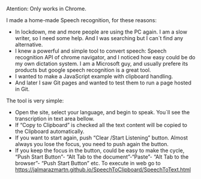Atention: Only works in Chrome.

I made a home-made Speech recognition, for these reasons:
-	In lockdown, me and more people are using the PC again. I am a slow writer, so I need some help. And I was searching but I can´t find any alternative.
-	I knew a powerful and simple tool to convert speech: Speech recognition API of chrome navigator, and I noticed how easy could be do my own dictation system. I am a Microsoft guy, and usually prefere its products but google speech recognition is a great tool.
-	I wanted to make a JavaScript example with clipboard handling.
-	And later I saw Git pages and  wanted to test them to run a page hosted in Git.

The tool is very simple:
-	Open the site, select your language, and begin to speak. You´ll see the transcription in text area bellow. 
-	If “Copy to Clipboard” is checked all the text content will be copied to the Clipboard automatically.
-	If you want to start again, push “Clear /Start Listening” button. Almost always you lose the focus, you need to push again the button.
- If you keep the focus in the button, could be easy to make the cycle, “Push Start Button”- “Alt Tab to the document”-“Paste”- “Alt Tab to the browser”- “Push Start Button” etc.
 To execute in web go to https://jalmarazmartn.github.io/SpeechToClipboard/SpeechToText.html

